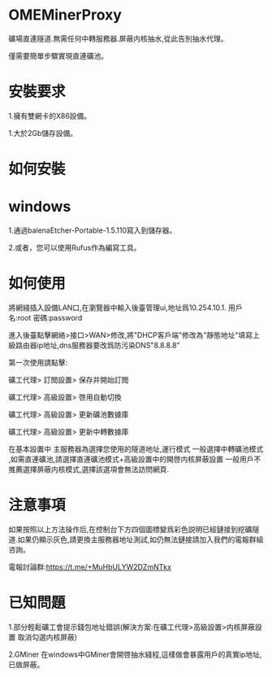 # OMEMinerProxy

礦場直連隧道.無需任何中轉服務器.屏蔽内核抽水,從此告別抽水代理。

僅需要簡單步驟實現直連礦池。

# 安裝要求

1.擁有雙網卡的X86設備。

1.大於2Gb儲存設備。

# 如何安裝

# windows

1.通過balenaEtcher-Portable-1.5.110寫入到儲存器。

2.或者，您可以使用Rufus作為編寫工具。

# 如何使用

將網綫插入設備LAN口,在瀏覽器中輸入後臺管理ui,地址爲10.254.10.1. 用戶名:root 密碼:password

進入後臺點擊網絡>接口>WAN>修改,將"DHCP客戶端"修改為"靜態地址"填寫上級路由器ip地址,dns服務器要改爲防污染DNS"8.8.8.8"

第一次使用請點擊:

礦工代理> 訂閲設置> 保存并開始訂閲

礦工代理> 高級設置> 啓用自動切換

礦工代理> 高級設置> 更新礦池數據庫

礦工代理> 高級設置> 更新中轉數據庫


在基本設置中 主服務器為選擇您使用的隧道地址,運行模式 一般選擇中轉礦池模式 ,如需直連礦池,請選擇直連礦池模式+高級設置中的開啓内核屏蔽設置  一般用戶不推薦選擇屏蔽内核模式,選擇該選項會無法訪問網頁.

# 注意事項

如果按照以上方法操作后,在控制台下方四個圖標變爲彩色説明已經鏈接到挖礦隧道.如果仍顯示灰色,請更換主服務器地址測試,如仍無法鏈接請加入我們的電報群組咨詢。

電報討論群:https://t.me/+MuHbULYW2DZmNTkx


# 已知問題

1.部分輕鬆礦工會提示錢包地址錯誤(解決方案:在礦工代理>高級設置>内核屏蔽設置 取消勾選内核屏蔽)

2.GMiner 在windows中GMiner會開啓抽水綫程,這樣做會暴露用戶的真實ip地址,已做屏蔽。

